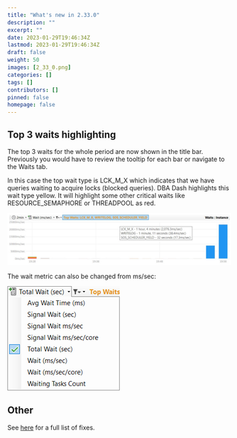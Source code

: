 ```yaml
---
title: "What's new in 2.33.0"
description: ""
excerpt: ""
date: 2023-01-29T19:46:34Z
lastmod: 2023-01-29T19:46:34Z
draft: false
weight: 50
images: [2_33_0.png]
categories: []
tags: []
contributors: []
pinned: false
homepage: false
---
```

## Top 3 waits highlighting

The top 3 waits for the whole period are now shown in the title bar.  Previously you would have to review the tooltip for each bar or navigate to the Waits tab.  

In this case the top wait type is LCK_M_X which indicates that we have queries waiting to acquire locks (blocked queries).  DBA Dash highlights this wait type yellow.  It will highlight some other critical waits like RESOURCE_SEMAPHORE or THREADPOOL as red.

[![SQL Server Waits](waits.jpg)](waits.jpg)

The wait metric can also be changed from ms/sec:

[![Wait metric](wait_metric.png)](wait_metric.png)


## Other

See [here](https://github.com/trimble-oss/dba-dash/releases/tag/2.33.0) for a full list of fixes.